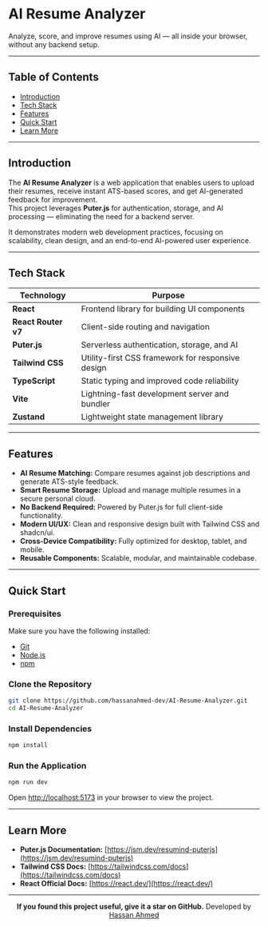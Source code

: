 # AI Resume Analyzer

Analyze, score, and improve resumes using AI — all inside your browser, without any backend setup.

---

## Table of Contents

- [Introduction](#introduction)
- [Tech Stack](#tech-stack)
- [Features](#features)
- [Quick Start](#quick-start)
- [Learn More](#learn-more)

---

## Introduction

The **AI Resume Analyzer** is a web application that enables users to upload their resumes, receive instant ATS-based scores, and get AI-generated feedback for improvement.  
This project leverages **Puter.js** for authentication, storage, and AI processing — eliminating the need for a backend server.  

It demonstrates modern web development practices, focusing on scalability, clean design, and an end-to-end AI-powered user experience.

---

## Tech Stack

| Technology | Purpose |
|-------------|----------|
| **React** | Frontend library for building UI components |
| **React Router v7** | Client-side routing and navigation |
| **Puter.js** | Serverless authentication, storage, and AI |
| **Tailwind CSS** | Utility-first CSS framework for responsive design |
| **TypeScript** | Static typing and improved code reliability |
| **Vite** | Lightning-fast development server and bundler |
| **Zustand** | Lightweight state management library |

---

## Features

- **AI Resume Matching:** Compare resumes against job descriptions and generate ATS-style feedback.  
- **Smart Resume Storage:** Upload and manage multiple resumes in a secure personal cloud.  
- **No Backend Required:** Powered by Puter.js for full client-side functionality.  
- **Modern UI/UX:** Clean and responsive design built with Tailwind CSS and shadcn/ui.  
- **Cross-Device Compatibility:** Fully optimized for desktop, tablet, and mobile.  
- **Reusable Components:** Scalable, modular, and maintainable codebase.

---

## Quick Start

### Prerequisites
Make sure you have the following installed:
- [Git](https://git-scm.com/)
- [Node.js](https://nodejs.org/)
- [npm](https://www.npmjs.com/)

### Clone the Repository
```bash
git clone https://github.com/hassanahmed-dev/AI-Resume-Analyzer.git
cd AI-Resume-Analyzer
````

### Install Dependencies

```bash
npm install
```

### Run the Application

```bash
npm run dev
```

Open [http://localhost:5173](http://localhost:5173) in your browser to view the project.


---

## Learn More

* **Puter.js Documentation:** [https://jsm.dev/resumind-puterjs](https://jsm.dev/resumind-puterjs)
* **Tailwind CSS Docs:** [https://tailwindcss.com/docs](https://tailwindcss.com/docs)
* **React Official Docs:** [https://react.dev/](https://react.dev/)

---

<div align="center">

**If you found this project useful, give it a star on GitHub.**
Developed by [Hassan Ahmed](https://github.com/hassanahmed-dev)

</div>
